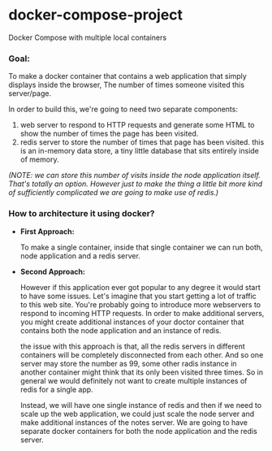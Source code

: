 # docker-compose-project
Docker Compose with multiple local containers

### Goal:
To make a docker container that contains a web application that simply displays inside the browser, The number of times someone  visited this server/page.

In order to build this, we're going to need two separate components:
1.  web server to respond to HTTP requests and generate some HTML to show the number of times the page has been visited.
2.  redis server to store the number of times that page has been visited. this is an in-memory data store, a tiny little database that sits entirely inside of memory.

_(NOTE: we can store this number of visits inside the node application itself. That's totally an option. However just to make the thing a little bit more kind of sufficiently complicated we are going to make use of redis.)_

### How to architecture it using docker?
* __First Approach:__

  To make a single container, inside that single container we can run both, node application and a redis server.
  
* __Second Approach:__

  However if this application ever got popular to any degree it would start to have some issues. Let's imagine that you start getting a lot of traffic to this web site. You're probably going to introduce more webservers to respond to incoming HTTP requests. In order to make additional servers, you might create additional instances of your doctor container that contains both the node application and an instance of redis.
  
  the issue with this approach is that, all the redis servers in different containers will be completely disconnected from each other. And so one server may store the number as 99, some other radis instance in another container might think that its only been visited three times. So in general we would definitely not want to create multiple instances of redis for a single app.
  
    Instead, we will have one single instance of redis and then if we need to scale up the web application, we could just scale the node server and make additional instances of the notes server. We are going to have separate docker containers for both the node application and the redis server.
